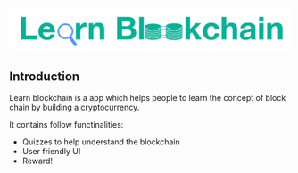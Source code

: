 ![logo](images/learn-blockchain.png)

## Introduction

Learn blockchain is a app which helps people to learn the concept of block chain by building a cryptocurrency.

It contains follow functinalities:

- Quizzes to help understand the blockchain
- User friendly UI
- Reward!